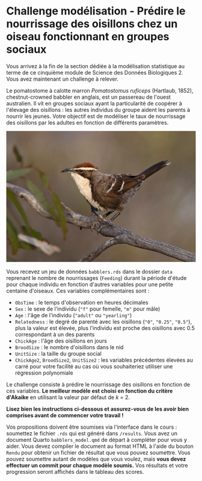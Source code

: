 # Challenge modélisation - Prédire le nourrissage des oisillons chez un oiseau fonctionnant en groupes sociaux

Vous arrivez à la fin de la section dédiée à la modélisation statistique au terme de ce cinquième module de Science des Données Biologiques 2. Vous avez maintenant un challenge à relever.

Le pomatostome à calotte marron *Pomatostomus ruficeps* (Hartlaub, 1852), chestnut-crowned babbler en anglais, est un passereau de l'ouest australien. Il vit en groupes sociaux ayant la particularité de coopérer à l'élevage des oisillons : les autres individus du groupe aident les parents à nourrir les jeunes. Votre objectif est de modéliser le taux de nourrissage des oisillons par les adultes en fonction de différents paramètres.

![Pomatostome à calotte marron *Pomatostomus ruficeps* (wikipedia)](figures/babbler.jpg)

Vous recevez un jeu de données `babblers.rds` dans le dossier `data` reprenant le nombre de nourrissages (`Feeding`) durant la période d'étude pour chaque individu en fonction d'autres variables pour une petite centaine d'oiseaux. Ces variables complémentaires sont :

- `ObsTime` : le temps d'observation en heures décimales
- `Sex` : le sexe de l'individu (`"f"` pour femelle, `"m"` pour mâle)
- `Age` : l'âge de l'individu (`"adult"` ou `"yearling"`)
- `Relatedness` : le degré de parenté avec les oisillons (`"0"`, `"0.25"`, `"0.5"`), plus la valeur est élevée, plus l'individu est proche des oisillons avec 0.5 correspondant à un des parents
- `ChickAge` : l'âge des oisillons en jours
- `BroodSize` : le nombre d'oisillons dans le nid
- `UnitSize` : la taille du groupe social
- `ChickAge2`, `BroodSize2`, `UnitSize2` : les variables précédentes élevées au carré pour votre facilité au cas où vous souhaiteriez utiliser une régression polynomiale

Le challenge consiste à prédire le nourrissage des oisillons en fonction de ces variables. **Le meilleur modèle est choisi en fonction du critère d'Akaike** en utilisant la valeur par défaut de *k* = 2. 

**Lisez bien les instructions ci-dessous et assurez-vous de les avoir bien comprises avant de commencer votre travail !**

Vos propositions doivent être soumises via l'interface dans le cours : soumettez le fichier `.rds` qui est généré dans `/results`. Vous avez un document Quarto `babblers_model.qmd` de départ à compléter pour vous y aider. Vous devez compiler le document au format HTML à l'aide du bouton `Rendu` pour obtenir un fichier de résultat que vous pouvez soumettre. Vous pouvez soumettre autant de modèles que vous voulez, mais **vous devez effectuer un commit pour chaque modèle soumis.** Vos résultats et votre progression seront affichés dans le tableau des scores.
